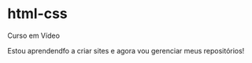 # html-css
Curso em Vídeo 

Estou aprendendfo a criar sites e agora vou gerenciar meus repositórios!
